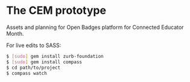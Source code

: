 The CEM prototype
===================

Assets and planning for Open Badges platform for Connected Educator Month.

For live edits to SASS:

```bash
$ [sudo] gem install zurb-foundation
$ [sudo] gem install compass
$ cd path/to/project
$ compass watch
```